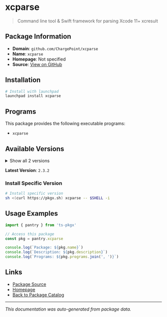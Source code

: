 # xcparse

> Command line tool & Swift framework for parsing Xcode 11+ xcresult

## Package Information

- **Domain**: `github.com/ChargePoint/xcparse`
- **Name**: `xcparse`
- **Homepage**: Not specified
- **Source**: [View on GitHub](https://github.com/pkgxdev/pantry/tree/main/projects/github.com/ChargePoint/xcparse/package.yml)

## Installation

```bash
# Install with launchpad
launchpad install xcparse
```

## Programs

This package provides the following executable programs:

- `xcparse`

## Available Versions

<details>
<summary>Show all 2 versions</summary>

- `2.3.2`, `2.3.1`

</details>

**Latest Version**: `2.3.2`

### Install Specific Version

```bash
# Install specific version
sh <(curl https://pkgx.sh) xcparse -- $SHELL -i
```

## Usage Examples

```typescript
import { pantry } from 'ts-pkgx'

// Access this package
const pkg = pantry.xcparse

console.log(`Package: ${pkg.name}`)
console.log(`Description: ${pkg.description}`)
console.log(`Programs: ${pkg.programs.join(', ')}`)
```

## Links

- [Package Source](https://github.com/pkgxdev/pantry/tree/main/projects/github.com/ChargePoint/xcparse/package.yml)
- [Homepage](#)
- [Back to Package Catalog](../../../package-catalog.md)

---

*This documentation was auto-generated from package data.*
